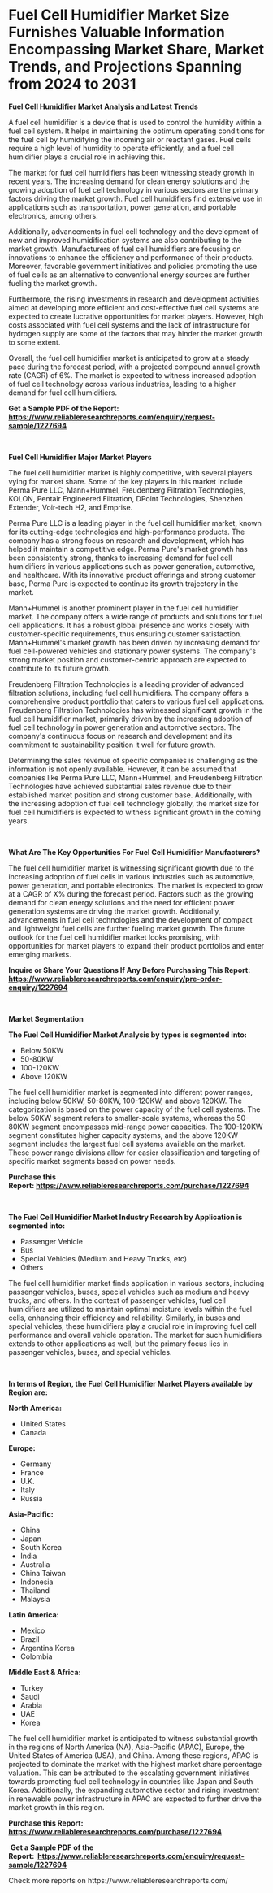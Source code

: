 <p><h1>Fuel Cell Humidifier Market Size Furnishes Valuable Information Encompassing Market Share, Market Trends, and Projections Spanning from 2024 to 2031</h1></p><p><strong>Fuel Cell Humidifier Market Analysis and Latest Trends</strong></p>
<p><p>A fuel cell humidifier is a device that is used to control the humidity within a fuel cell system. It helps in maintaining the optimum operating conditions for the fuel cell by humidifying the incoming air or reactant gases. Fuel cells require a high level of humidity to operate efficiently, and a fuel cell humidifier plays a crucial role in achieving this.</p><p>The market for fuel cell humidifiers has been witnessing steady growth in recent years. The increasing demand for clean energy solutions and the growing adoption of fuel cell technology in various sectors are the primary factors driving the market growth. Fuel cell humidifiers find extensive use in applications such as transportation, power generation, and portable electronics, among others.</p><p>Additionally, advancements in fuel cell technology and the development of new and improved humidification systems are also contributing to the market growth. Manufacturers of fuel cell humidifiers are focusing on innovations to enhance the efficiency and performance of their products. Moreover, favorable government initiatives and policies promoting the use of fuel cells as an alternative to conventional energy sources are further fueling the market growth.</p><p>Furthermore, the rising investments in research and development activities aimed at developing more efficient and cost-effective fuel cell systems are expected to create lucrative opportunities for market players. However, high costs associated with fuel cell systems and the lack of infrastructure for hydrogen supply are some of the factors that may hinder the market growth to some extent.</p><p>Overall, the fuel cell humidifier market is anticipated to grow at a steady pace during the forecast period, with a projected compound annual growth rate (CAGR) of 6%. The market is expected to witness increased adoption of fuel cell technology across various industries, leading to a higher demand for fuel cell humidifiers.</p></p>
<p><strong>Get a Sample PDF of the Report:&nbsp; <a href="https://www.reliableresearchreports.com/enquiry/request-sample/1227694">https://www.reliableresearchreports.com/enquiry/request-sample/1227694</a></strong></p>
<p>&nbsp;</p>
<p><strong>Fuel Cell Humidifier Major Market Players</strong></p>
<p><p>The fuel cell humidifier market is highly competitive, with several players vying for market share. Some of the key players in this market include Perma Pure LLC, Mann+Hummel, Freudenberg Filtration Technologies, KOLON, Pentair Engineered Filtration, DPoint Technologies, Shenzhen Extender, Voir-tech H2, and Emprise.</p><p>Perma Pure LLC is a leading player in the fuel cell humidifier market, known for its cutting-edge technologies and high-performance products. The company has a strong focus on research and development, which has helped it maintain a competitive edge. Perma Pure's market growth has been consistently strong, thanks to increasing demand for fuel cell humidifiers in various applications such as power generation, automotive, and healthcare. With its innovative product offerings and strong customer base, Perma Pure is expected to continue its growth trajectory in the market.</p><p>Mann+Hummel is another prominent player in the fuel cell humidifier market. The company offers a wide range of products and solutions for fuel cell applications. It has a robust global presence and works closely with customer-specific requirements, thus ensuring customer satisfaction. Mann+Hummel's market growth has been driven by increasing demand for fuel cell-powered vehicles and stationary power systems. The company's strong market position and customer-centric approach are expected to contribute to its future growth.</p><p>Freudenberg Filtration Technologies is a leading provider of advanced filtration solutions, including fuel cell humidifiers. The company offers a comprehensive product portfolio that caters to various fuel cell applications. Freudenberg Filtration Technologies has witnessed significant growth in the fuel cell humidifier market, primarily driven by the increasing adoption of fuel cell technology in power generation and automotive sectors. The company's continuous focus on research and development and its commitment to sustainability position it well for future growth.</p><p>Determining the sales revenue of specific companies is challenging as the information is not openly available. However, it can be assumed that companies like Perma Pure LLC, Mann+Hummel, and Freudenberg Filtration Technologies have achieved substantial sales revenue due to their established market position and strong customer base. Additionally, with the increasing adoption of fuel cell technology globally, the market size for fuel cell humidifiers is expected to witness significant growth in the coming years.</p></p>
<p>&nbsp;</p>
<p><strong>What Are The Key Opportunities For Fuel Cell Humidifier Manufacturers?</strong></p>
<p><p>The fuel cell humidifier market is witnessing significant growth due to the increasing adoption of fuel cells in various industries such as automotive, power generation, and portable electronics. The market is expected to grow at a CAGR of X% during the forecast period. Factors such as the growing demand for clean energy solutions and the need for efficient power generation systems are driving the market growth. Additionally, advancements in fuel cell technologies and the development of compact and lightweight fuel cells are further fueling market growth. The future outlook for the fuel cell humidifier market looks promising, with opportunities for market players to expand their product portfolios and enter emerging markets.</p></p>
<p><strong>Inquire or Share Your Questions If Any Before Purchasing This Report: <a href="https://www.reliableresearchreports.com/enquiry/pre-order-enquiry/1227694">https://www.reliableresearchreports.com/enquiry/pre-order-enquiry/1227694</a></strong></p>
<p>&nbsp;</p>
<p><strong>Market Segmentation</strong></p>
<p><strong>The Fuel Cell Humidifier Market Analysis by types is segmented into:</strong></p>
<p><ul><li>Below 50KW</li><li>50-80KW</li><li>100-120KW</li><li>Above 120KW</li></ul></p>
<p><p>The fuel cell humidifier market is segmented into different power ranges, including below 50KW, 50-80KW, 100-120KW, and above 120KW. The categorization is based on the power capacity of the fuel cell systems. The below 50KW segment refers to smaller-scale systems, whereas the 50-80KW segment encompasses mid-range power capacities. The 100-120KW segment constitutes higher capacity systems, and the above 120KW segment includes the largest fuel cell systems available on the market. These power range divisions allow for easier classification and targeting of specific market segments based on power needs.</p></p>
<p><strong>Purchase this Report:&nbsp;<a href="https://www.reliableresearchreports.com/purchase/1227694">https://www.reliableresearchreports.com/purchase/1227694</a></strong></p>
<p>&nbsp;</p>
<p><strong>The Fuel Cell Humidifier Market Industry Research by Application is segmented into:</strong></p>
<p><ul><li>Passenger Vehicle</li><li>Bus</li><li>Special Vehicles (Medium and Heavy Trucks, etc)</li><li>Others</li></ul></p>
<p><p>The fuel cell humidifier market finds application in various sectors, including passenger vehicles, buses, special vehicles such as medium and heavy trucks, and others. In the context of passenger vehicles, fuel cell humidifiers are utilized to maintain optimal moisture levels within the fuel cells, enhancing their efficiency and reliability. Similarly, in buses and special vehicles, these humidifiers play a crucial role in improving fuel cell performance and overall vehicle operation. The market for such humidifiers extends to other applications as well, but the primary focus lies in passenger vehicles, buses, and special vehicles.</p></p>
<p>&nbsp;</p>
<p><strong>In terms of Region, the Fuel Cell Humidifier Market Players available by Region are:</strong></p>
<p>
    <p> <strong> North America: </strong>
        <ul>
            <li>United States</li>
            <li>Canada</li>
        </ul>
        </p> 
    <p> <strong> Europe: </strong>
        <ul>
            <li>Germany</li>
            <li>France</li>
            <li>U.K.</li>
            <li>Italy</li>
            <li>Russia</li>
        </ul>
        </p> 
    <p> <strong> Asia-Pacific: </strong>
        <ul>
            <li>China</li>
            <li>Japan</li>
            <li>South Korea</li>
            <li>India</li>
            <li>Australia</li>
            <li>China Taiwan</li>
            <li>Indonesia</li>
            <li>Thailand</li>
            <li>Malaysia</li>
        </ul>
        </p> 
    <p> <strong> Latin America: </strong>
        <ul>
            <li>Mexico</li>
            <li>Brazil</li>
            <li>Argentina Korea</li>
            <li>Colombia</li>
        </ul>
        </p> 
    <p> <strong> Middle East & Africa: </strong>
        <ul>
            <li>Turkey</li>
            <li>Saudi</li>
            <li>Arabia</li>
            <li>UAE</li>
            <li>Korea</li>
        </ul>
    </p>
    </p>
<p><p>The fuel cell humidifier market is anticipated to witness substantial growth in the regions of North America (NA), Asia-Pacific (APAC), Europe, the United States of America (USA), and China. Among these regions, APAC is projected to dominate the market with the highest market share percentage valuation. This can be attributed to the escalating government initiatives towards promoting fuel cell technology in countries like Japan and South Korea. Additionally, the expanding automotive sector and rising investment in renewable power infrastructure in APAC are expected to further drive the market growth in this region.</p></p>
<p><strong>Purchase this Report: <a href="https://www.reliableresearchreports.com/purchase/1227694">https://www.reliableresearchreports.com/purchase/1227694</a></strong></p>
<p>&nbsp;<strong>Get a Sample PDF of the Report:&nbsp;&nbsp;<a href="https://www.reliableresearchreports.com/enquiry/request-sample/1227694">https://www.reliableresearchreports.com/enquiry/request-sample/1227694</a></strong></p>
<p><strong></strong></p>
<p>Check more reports on https://www.reliableresearchreports.com/</p>